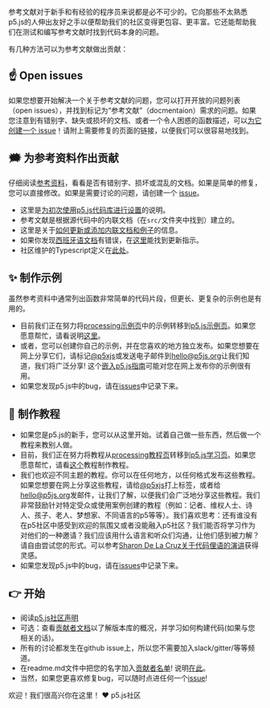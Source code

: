 参考文献对于新手和有经验的程序员来说都是必不可少的。它向那些不太熟悉p5.js的人伸出友好之手以便帮助我们的社区变得更包容、更丰富。它还能帮助我们在测试和编写参考文献时找到代码本身的问题。

有几种方法可以为参考文献做出贡献：

## ☝️ Open issues
如果您想要开始解决一个关于参考文献的问题，您可以打开开放的问题列表（open issues），并找到标记为“参考文献”（docmentaion）需求的问题。如果您注意到有错别字、缺失或损坏的文档、或者一个令人困惑的函数描述，可以[为它创建一个 issue](https://github.com/processing/p5.js/issues)！请附上需要修复的页面的链接，以便我们可以很容易地找到。

## 🗯 为参考资料作出贡献
仔细阅读[参考资料](http://p5js.org/reference/)，看看是否有错别字、损坏或混乱的文档。如果是简单的修复，您可以直接修改。如果是需要讨论的问题，请创建一个 [issue](https://github.com/processing/p5.js/issues/new)。
* 这里是[为初次使用p5.js代码库进行设置](./README.md)的说明。
* 参考文献是根据源代码中的内联文档（在`src/`文件夹中找到）建立的。
* 这里是关于[如何更新或添加内联文档和例子](./inline_documentation.md)的信息。
* 如果你发现[西班牙语文档](http://p5js.org/es)有错误，在[这里](https://github.com/processing/p5.js-website#internationalization-i18n-and-structure)能找到更新指示。
* 社区维护的Typescript定义在[此处](https://github.com/p5-types/p5.ts)。

## ✨ 制作示例
虽然参考资料中通常列出函数非常简单的代码片段，但更长、更复杂的示例也是有用的。
* 目前我们正在努力将[processing示例页](https://processing.org/examples/)中的示例转移到[p5.js示例页](http://p5js.org/examples)。如果您愿意帮忙，请看说明[这里](https://github.com/processing/p5.js-website/blob/main/contributor_docs/Adding_examples.md)。
* 或者，您可以创建你自己的示例，并在您喜欢的地方独立发布。如果您想要在网上分享它们，请标记[@p5xjs](https://twitter.com/p5xjs)或发送电子邮件到[hello@p5js.org](mailto:hello@p5js.org)让我们知道，我们将广泛分享! 这个[嵌入p5.js指南](https://github.com/processing/p5.js/wiki/Embedding-p5.js)可能对您在网上发布你的示例很有用。
* 如果您发现p5.js中的bug，请在[issues](https://github.com/processing/p5.js/issues)中记录下来。

## 👯 制作教程
* 如果您是p5.js的新手，您可以从这里开始。试着自己做一些东西，然后做一个教程来教别人做。
* 目前，我们正在努力将教程从[processing教程页](https://processing.org/tutorials)转移到[p5.js学习页](http://p5js.org/learn)。如果您愿意帮忙，请看[这个](https://p5js.org/learn/tutorial-guide.html)教程制作教程。
* 我们也欢迎不同主题的教程。你可以在任何地方，以任何格式发布这些教程。如果您想要在网上分享这些教程，请给[@p5xjs](https://twitter.com/p5xjs)打上标签，或者给[hello@p5js.org](mailto:hello@p5js.org)发邮件，让我们了解，以便我们会广泛地分享这些教程。我们非常鼓励针对特定受众或使用案例创建的教程（例如：记者、维权人士、诗人、孩子、老人、梦想家、不同语言的p5等等）。我们喜欢思考：还有谁没有在p5社区中感受到欢迎的氛围又或者没能融入p5社区？我们能否将学习作为对他们的一种邀请？我们应该用什么语言和听众们沟通，让他们感到被力解？请自由尝试您的形式。可以参考[Sharon De La Cruz关于代码俚语的演讲](https://www.youtube.com/watch?v=CFT6w9NKfCs)获得灵感。
* 如果您发现p5.js中的bug，请在[issues](https://github.com/processing/p5.js/issues)中记录下来。

## 👉 开始
* 阅读[p5.js社区声明](http://p5js.org/community/)
* 可选：查看[贡献者文档](./README.md)以了解版本库的概况，并学习如何构建代码(如果与您相关的话)。
* 所有的讨论都发生在github issue上，所以您不需要加入slack/gitter/等等频道。
* 在readme.md文件中把您的名字加入[贡献者名单](https://github.com/processing/p5.js#contributors)! 说明[在此](https://github.com/processing/p5.js/issues/2309)。
* 当然，如果您更喜欢修复bug，可以随时点进任何一个[issue](https://github.com/processing/p5.js/issues)!

欢迎！我们很高兴你在这里！
❤️ p5.js社区

